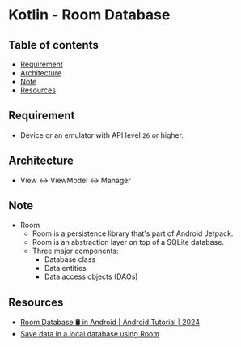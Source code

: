 # Kotlin - Room Database

## Table of contents

- [Requirement](#requirement)
- [Architecture](#architecture)
- [Note](#note)
- [Resources](#resources)

## Requirement

- Device or an emulator with API level `26` or higher.

## Architecture

- View <-> ViewModel <-> Manager

## Note

- Room
  - Room is a persistence library that's part of Android Jetpack.
  - Room is an abstraction layer on top of a SQLite database.
  - Three major components:
    - Database class
    - Data entities
    - Data access objects (DAOs)

## Resources

- [Room Database 🛢 in Android | Android Tutorial | 2024](https://www.youtube.com/watch?v=sWOmlDvz_3U&list=PLgpnJydBcnPA5aNrlDxxKWSqAma7m3OIl&index=8&ab_channel=EasyTuto)
- [Save data in a local database using Room](https://developer.android.com/training/data-storage/room)